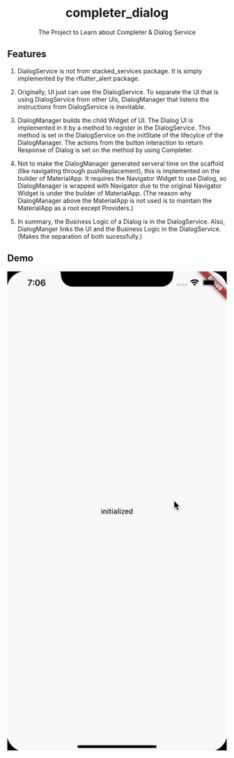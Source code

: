 <h1 align="center">completer_dialog</h1>
<div align="center">
    The Project to Learn about Completer & Dialog Service
</div>

## Features

1. DialogService is not from stacked_services package. It is simply implemented by the rflutter_alert package.

2. Originally, UI just can use the DialogService. To separate the UI that is using DialogService from other UIs, DialogManager that listens the instructions from DialogService is inevitable.

3. DialogManager builds the child Widget of UI. The Dialog UI is implemented in it by a method to register in the DialogService. This method is set in the DialogService on the initState of the lifecylce of the DialogManager. The actions from the button interaction to return Response of Dialog is set on the method by using Completer.

4. Not to make the DialogManager generated serveral time on the scaffold (like navigating through pushReplacement), this is implemented on the builder of MaterialApp. It requires the Navigator Widget to use Dialog, so DialogManager is wrapped with Navigator due to the original Navigator Widget is under the builder of MaterialApp. (The reason why DialogManager above the MaterialApp is not used is to maintain the MaterialApp as a root except Providers.)

5. In summary, the Business Logic of a Dialog is in the DialogService. Also, DialogManger links the UI and the Business Logic in the DialogService. (Makes the separation of both sucessfully.)

## Demo

<div style="display:flex" align="center">
    <img src="images/1.gif" alt="1" width="600"/>
</div>
